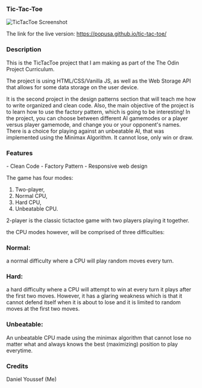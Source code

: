 ### Tic-Tac-Toe
![TicTacToe Screenshot](https://user-images.githubusercontent.com/90353446/167964456-3d12bd8b-0048-483e-bbe4-bcfe51c76661.png)


The link for the live version: https://popusa.github.io/tic-tac-toe/


<h3>Description</h3>
This is the TicTacToe project that I am making as part of the The Odin Project Curriculum.

The project is using HTML/CSS/Vanilla JS, as well as the Web Storage API that allows for some data storage on the user device.

It is the second project in the design patterns section that will teach me how to write organized and clean code.
Also, the main objective of the project is to learn how to use the factory pattern, which is going to be interesting!
In the project, you can choose between different AI gamemodes or a player versus player gamemode, and change you or your opponent's names.
There is a choice for playing against an unbeatable AI, that was implemented using the Minimax Algorithm. It cannot lose, only win or draw.

<h3> Features </h3>
- Clean Code
- Factory Pattern
- Responsive web design

The game has four modes: 

1. Two-player,
2. Normal CPU,
3. Hard CPU,
4. Unbeatable CPU.

2-player is the classic tictactoe game with two players playing it together.

the CPU modes however, will be comprised of three difficulties:

### Normal:
a normal difficulty where a CPU will play random moves every turn.

### Hard:
a hard difficulty where a CPU will attempt to win at every turn it plays after the first two moves. However, it has a glaring weakness which is that it cannot defend itself when it is about to lose and it is limited to random moves at the first two moves.

### Unbeatable:
An unbeatable CPU made using the minimax algorithm that cannot lose no matter what and always knows the best (maximizing) position to play everytime. 

<h3>Credits</h3>
Daniel Youssef (Me)

